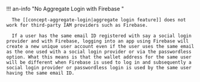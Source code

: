 !!! an-info "No Aggregate Login with Firebase "

      The [[concept-aggregate-login|aggregate login feature]] does not work for third-party IAM providers such as Firebase.

      If a user has the same email ID registered with say a social login provider and with Firebase, logging into an app using Firebase will create a new unique user account even if the user uses the same email as the one used with a social login provider or via the passwordless option. What this means is that the wallet address for the same user will be different when Firebase is used to log in and subsequently a social login provider or passwordless login is used by the same user having the same email ID.

